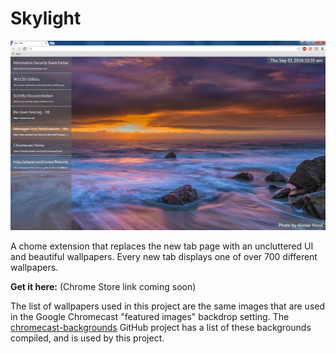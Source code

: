 # Skylight

![Skylight Screenshot](full-expanded.png)

A chome extension that replaces the new tab page with an uncluttered UI and beautiful wallpapers. Every new tab displays one of over 700 different wallpapers.

**Get it here:** (Chrome Store link coming soon)

The list of wallpapers used in this project are the same images that are used in the Google Chromecast "featured images" backdrop setting. The [chromecast-backgrounds](https://github.com/dconnolly/chromecast-backgrounds) GitHub project has a list of these backgrounds compiled, and is used by this project.
